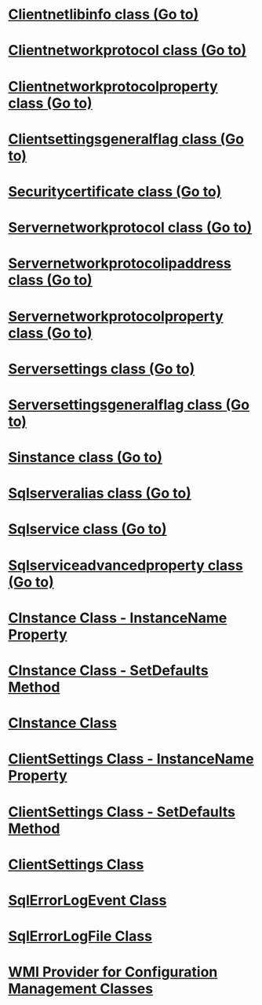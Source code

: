 # [Clientnetlibinfo class (Go to)](../../relational-databases/wmi-provider-configuration-classes/clientnetlibinfo-class/index.md?toc=%2fsql%2frelational-databases%2fwmi-provider-configuration-classes%2fclientnetlibinfo-class%2ftoc.json)
# [Clientnetworkprotocol class (Go to)](../../relational-databases/wmi-provider-configuration-classes/clientnetworkprotocol-class/index.md?toc=%2fsql%2frelational-databases%2fwmi-provider-configuration-classes%2fclientnetworkprotocol-class%2ftoc.json)
# [Clientnetworkprotocolproperty class (Go to)](../../relational-databases/wmi-provider-configuration-classes/clientnetworkprotocolproperty-class/index.md?toc=%2fsql%2frelational-databases%2fwmi-provider-configuration-classes%2fclientnetworkprotocolproperty-class%2ftoc.json)
# [Clientsettingsgeneralflag class (Go to)](../../relational-databases/wmi-provider-configuration-classes/clientsettingsgeneralflag-class/index.md?toc=%2fsql%2frelational-databases%2fwmi-provider-configuration-classes%2fclientsettingsgeneralflag-class%2ftoc.json)
# [Securitycertificate class (Go to)](../../relational-databases/wmi-provider-configuration-classes/securitycertificate-class/index.md?toc=%2fsql%2frelational-databases%2fwmi-provider-configuration-classes%2fsecuritycertificate-class%2ftoc.json)
# [Servernetworkprotocol class (Go to)](../../relational-databases/wmi-provider-configuration-classes/servernetworkprotocol-class/index.md?toc=%2fsql%2frelational-databases%2fwmi-provider-configuration-classes%2fservernetworkprotocol-class%2ftoc.json)
# [Servernetworkprotocolipaddress class (Go to)](../../relational-databases/wmi-provider-configuration-classes/servernetworkprotocolipaddress-class/index.md?toc=%2fsql%2frelational-databases%2fwmi-provider-configuration-classes%2fservernetworkprotocolipaddress-class%2ftoc.json)
# [Servernetworkprotocolproperty class (Go to)](../../relational-databases/wmi-provider-configuration-classes/servernetworkprotocolproperty-class/index.md?toc=%2fsql%2frelational-databases%2fwmi-provider-configuration-classes%2fservernetworkprotocolproperty-class%2ftoc.json)
# [Serversettings class (Go to)](../../relational-databases/wmi-provider-configuration-classes/serversettings-class/index.md?toc=%2fsql%2frelational-databases%2fwmi-provider-configuration-classes%2fserversettings-class%2ftoc.json)
# [Serversettingsgeneralflag class (Go to)](../../relational-databases/wmi-provider-configuration-classes/serversettingsgeneralflag-class/index.md?toc=%2fsql%2frelational-databases%2fwmi-provider-configuration-classes%2fserversettingsgeneralflag-class%2ftoc.json)
# [Sinstance class (Go to)](../../relational-databases/wmi-provider-configuration-classes/sinstance-class/index.md?toc=%2fsql%2frelational-databases%2fwmi-provider-configuration-classes%2fsinstance-class%2ftoc.json)
# [Sqlserveralias class (Go to)](../../relational-databases/wmi-provider-configuration-classes/sqlserveralias-class/index.md?toc=%2fsql%2frelational-databases%2fwmi-provider-configuration-classes%2fsqlserveralias-class%2ftoc.json)
# [Sqlservice class (Go to)](../../relational-databases/wmi-provider-configuration-classes/sqlservice-class/index.md?toc=%2fsql%2frelational-databases%2fwmi-provider-configuration-classes%2fsqlservice-class%2ftoc.json)
# [Sqlserviceadvancedproperty class (Go to)](../../relational-databases/wmi-provider-configuration-classes/sqlserviceadvancedproperty-class/index.md?toc=%2fsql%2frelational-databases%2fwmi-provider-configuration-classes%2fsqlserviceadvancedproperty-class%2ftoc.json)
# [CInstance Class - InstanceName Property](cinstance-class-instancename-property.md)
# [CInstance Class - SetDefaults Method](cinstance-class-setdefaults-method.md)
# [CInstance Class](cinstance-class.md)
# [ClientSettings Class - InstanceName Property](clientsettings-class-instancename-property.md)
# [ClientSettings Class - SetDefaults Method](clientsettings-class-setdefaults-method.md)
# [ClientSettings Class](clientsettings-class.md)
# [SqlErrorLogEvent Class](sqlerrorlogevent-class.md)
# [SqlErrorLogFile Class](sqlerrorlogfile-class.md)
# [WMI Provider for Configuration Management Classes](wmi-provider-for-configuration-management-classes.md)
